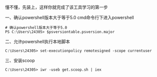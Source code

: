 懂不懂，先装上，这样你就完成了该工具学习的第一步


一、确认powershell版本大于等于5.0
cmd命令行下进入powershell
```
# 确认powershell版本大于等于5.0
PS C:\Users\24305> $psversiontable.psversion.major
```
二、允许powershell执行本地脚本
```
C:\Users\24305> set-executionpolicy remotesigned -scope currentuser
```


三、安装scoop
```
C:\Users\24305> iwr -useb get.scoop.sh | iex
```